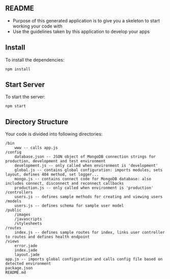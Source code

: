 README
------

* Purpose of this generated application is to give you a skeleton to start working your code with
* Use the guidelines taken by this application to develop your apps

## Install

To install the dependencies:

    npm install

## Start Server

To start the server:

    npm start

## Directory Structure

Your code is divided into following directories:

    /bin
        www -- calls app.js
    /config
        database.json -- JSON object of MongoDB connection strings for production, development and test environment
        development.js -- only called when environment is 'development'
        global.js -- contains global configuration: imports modules, sets layout, defines 404 method, set logger...
        mongo.js -- contains connect code for MongoDB database: also includes connect, disconnect and reconnect callbacks
        production.js -- only called when environment is 'production'
    /controllers
        users.js -- defines sample methods for creating and viewing users
    /models
        users.js -- defines schema for sample user model
    /public
        /images
        /javascripts
        /stylesheets
    /routes
        index.js -- defines sample routes for index, links user controller to routes and defines health endpoint
    /views
        error.jade
        index.jade
        layout.jade
    app.js -- imports global configuration and calls config file based on detected environment
    package.json
    README.md




